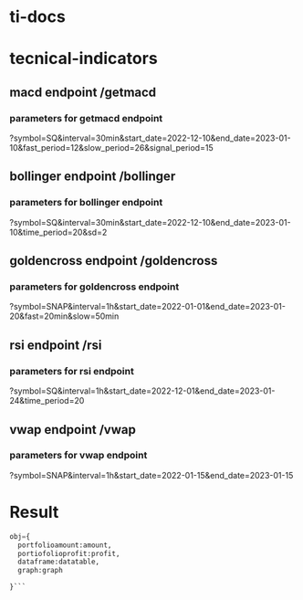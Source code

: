 # ti-docs



# tecnical-indicators



## macd endpoint     /getmacd
### parameters for getmacd endpoint
?symbol=SQ&interval=30min&start_date=2022-12-10&end_date=2023-01-10&fast_period=12&slow_period=26&signal_period=15

## bollinger endpoint   /bollinger
### parameters for bollinger endpoint
?symbol=SQ&interval=30min&start_date=2022-12-10&end_date=2023-01-10&time_period=20&sd=2

## goldencross endpoint    /goldencross
### parameters for goldencross endpoint
?symbol=SNAP&interval=1h&start_date=2022-01-01&end_date=2023-01-20&fast=20min&slow=50min

## rsi endpoint   /rsi
### parameters for rsi endpoint
?symbol=SQ&interval=1h&start_date=2022-12-01&end_date=2023-01-24&time_period=20

## vwap endpoint    /vwap
### parameters for vwap endpoint
?symbol=SNAP&interval=1h&start_date=2022-01-15&end_date=2023-01-15

# Result

```python 
obj={
  portfolioamount:amount,
  portiofolioprofit:profit,
  dataframe:datatable,
  graph:graph

}```
